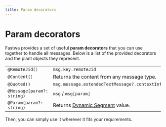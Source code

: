 ```yaml
---
title: Param decorators
---
```


# Param decorators
Fastwa provides a set of useful **param decorators** that you can use together to handle all messages. Below is a list of the provided decorators and the plant objects they represent.

|                            |                                                                               |
|----------------------------|-------------------------------------------------------------------------------|
| `@RemoteJid()`             | `msg.key.remoteJid`                                                           |
| `@Content()`               | Returns the content from any message type.                                    |
| `@Quoted()`                | `msg.message.extendedTextMessage?.contextInfo`                                |
| `@Message(param?: string)` | `msg` / `msg[param]`                                                          |
| `@Param(param?: string)`   | Returns [Dynamic Segment](/building-your-application/dynamic-commands) value. |

Then, you can simply use it wherever it fits your requirements.
